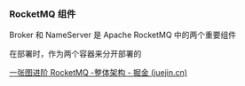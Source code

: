 ### RocketMQ 组件

Broker 和 NameServer 是 Apache RocketMQ 中的两个重要组件

在部署时，作为两个容器来分开部署的

[一张图进阶 RocketMQ -整体架构 - 掘金 (juejin.cn)](https://juejin.cn/post/7109262212350345224)